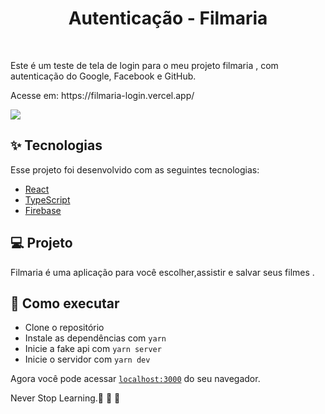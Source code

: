<h1 align="center" >
 Autenticação - Filmaria
</h1>


<br>
<p>
  Este é um teste de tela de login para  o meu projeto filmaria , com autenticação do Google, Facebook e GitHub.
</p>
<p>Acesse em: https://filmaria-login.vercel.app/</p>


  <img src="https://user-images.githubusercontent.com/60237326/125179241-422c3d80-e1c3-11eb-92ed-f5841f7bb902.png"/>

  
  
  </h1>




## ✨ Tecnologias

Esse projeto foi desenvolvido com as seguintes tecnologias:

- [React](https://reactjs.org)
- [TypeScript](https://www.typescriptlang.org/)
- [Firebase](https://firebase.google.com/docs)


## 💻 Projeto

Filmaria é uma aplicação  para você escolher,assistir e salvar seus filmes .



## 🚀 Como executar

- Clone o repositório
- Instale as dependências com `yarn`
- Inicie a fake api com `yarn server`
- Inicie o servidor com `yarn dev`

Agora você pode acessar [`localhost:3000`](http://localhost:3000) do seu navegador.

Never Stop Learning.🚀 🚀 🚀 
